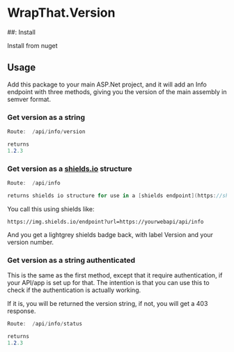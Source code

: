 # WrapThat.Version

##: Install

Install from nuget 

## Usage

Add this package to your main ASP.Net project, and it will add an Info endpoint with three methods, giving you the version of the main assembly in semver format.

### Get version as a string

```cs
Route:  /api/info/version

returns
1.2.3
```

### Get version as a [shields.io](https://shields.io/) structure

```cs
Route:  /api/info

returns shields io structure for use in a [shields endpoint](https://shields.io/endpoint) call.

```

You call this using shields like:

```
https://img.shields.io/endpoint?url=https://yourwebapi/api/info
```

And you get a lightgrey shields badge back, with label Version and your version number.

### Get version as a string authenticated

This is the same as the first method, except that it require authentication, if your API/app is set up for that.  The intention is that you can use this to check if the authentication is actually working.

If it is, you will be returned the version string, if not, you will get a 403 response.

```cs
Route:  /api/info/status

returns
1.2.3
```

